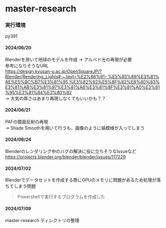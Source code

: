 # master-research

### 実行環境
py391


#### 2024/06/20
Blenderを用いて地球のモデルを作成
-> アルベド光の再現が必要  
参考になりそうなURL  
https://design.kyusan-u.ac.jp/OpenSquareJP/?Blender/Rendering_Lights#:~:text=%E2%86%91-,%E5%85%89%E3%81%AE%E5%BC%B7%E3%81%95,%E3%82%92%E5%8F%82%E8%80%83%E3%81%AB%E3%81%97%E3%81%A6%E3%81%8F%E3%81%A0%E3%81%95%E3%81%84%E3%80%82  
-> 大気の厚さはあまり再現しなくてもいいかも？？  

#### 2024/06/21  
PAFの鏡面反射の再現  
-> Shade Smoothを用いて行うも、画像のように縞模様が入ってしまう  

#### 2024/06/24
Blenderのレンダリング中のバグの解決に役に立ちそうなIssueなど  
https://projects.blender.org/blender/blender/issues/117229

#### 2024/07/02
Blenderでデータセットを作成する際にGPUのメモリに問題があるため処理が落ちてしまう問題  
> Powershellで実行するプログラムを作成した

#### 2024/07/09
master-research ディレクトリの整理
